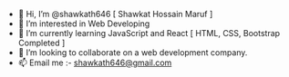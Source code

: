 - 👋 Hi, I’m @shawkath646 [ Shawkat Hossain Maruf ]
- 👀 I’m interested in Web Developing
- 🌱 I’m currently learning JavaScript and React [ HTML, CSS, Bootstrap Completed ]
- 💞️ I’m looking to collaborate on a web development company.
- 📫 Email me :- shawkath646@gmail.com

<!---
shawkath646/shawkath646 is a ✨ special ✨ repository because its `README.md` (this file) appears on your GitHub profile.
You can click the Preview link to take a look at your changes.
--->
